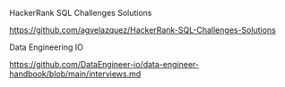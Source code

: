 HackerRank SQL Challenges Solutions

https://github.com/agvelazquez/HackerRank-SQL-Challenges-Solutions

Data Engineering IO

https://github.com/DataEngineer-io/data-engineer-handbook/blob/main/interviews.md
